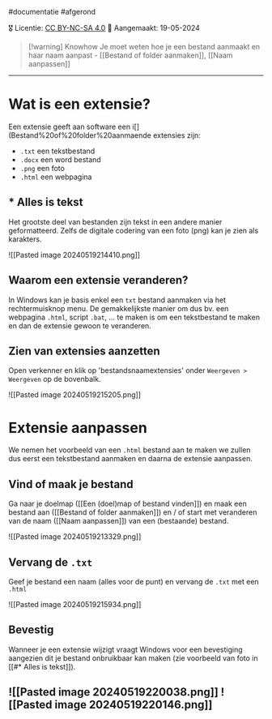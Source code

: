 #documentatie  #afgerond 

🎖️ Licentie: [CC BY-NC-SA 4.0](https://creativecommons.org/licenses/by-nc-sa/4.0/)
📅 Aangemaakt: 19-05-2024

>[!warning] Knowhow
>Je moet weten hoe je een bestand aanmaakt en haar naam aanpast - [[Bestand of folder aanmaken]], [[Naam aanpassen]]

---
# Wat is een extensie?
Een extensie geeft aan software een i[](Bestand%20of%20folder%20aanma[](Naam%20aanpassen.md)[](Naam%20aanpassen.md)ende extensies zijn:
- `.txt` een tekstbestand
- `.docx` een word bestand
- `.png` een foto
- `.html` een webpagina

## * Alles is tekst
Het grootste deel van bestanden zijn tekst in een andere manier geformatteerd. Zelfs de digitale codering van een foto (png) kan je zien als karakters.

![[Pasted image 20240519214410.png]]

## Waarom een extensie veranderen?
In Windows kan je basis enkel een `txt` bestand aanmaken via het rechtermuisknop menu. De gemakkelijkste manier om dus bv. een webpagina `.html`, script `.bat`, … te maken is om een tekstbestand te maken en dan de extensie gewoon te veranderen.

## Zien van extensies aanzetten
Open verkenner en klik op 'bestandsnaamextensies' onder `Weergeven > Weergeven` op de bovenbalk.

![[Pasted image 20240519215205.png]]

# Extensie aanpassen
We nemen het voorbeeld van een `.html` bestand aan te maken we zullen dus eerst een tekstbestand aanmaken en daarna de extensie aanpassen.

## Vind of maak je bestand
Ga naar je doelmap ([[Een (doel)map of bestand vinden]]) en maak een bestand aan ([[Bestand of folder aanmaken]]) en / of start met veranderen van de naam ([[Naam aanpassen]]) van een (bestaande) bestand.

![[Pasted image 20240519213329.png]]

## Vervang de `.txt`
Geef je bestand een naam (alles voor de punt) en vervang de `.txt` met een `.html`

![[Pasted image 20240519215934.png]]


## Bevestig
Wanneer je een extensie wijzigt vraagt Windows voor een bevestiging aangezien dit je bestand onbruikbaar kan maken (zie voorbeeld van foto in [[#* Alles is tekst]]).

![[Pasted image 20240519220038.png]]
![[Pasted image 20240519220146.png]]
---
